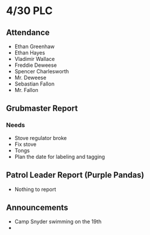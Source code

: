 # 4/30 PLC
## Attendance
 - Ethan Greenhaw
 - Ethan Hayes
 - Vladimir Wallace
 - Freddie Deweese
 - Spencer Charlesworth
 - Mr. Deweese
 - Sebastian Fallon
 - Mr. Fallon

 ## Grubmaster Report
 ### Needs
  - Stove regulator broke
  - Fix stove
  - Tongs
  - Plan the date for labeling and tagging
 ## Patrol Leader Report (Purple Pandas)
  - Nothing to report
 
 ## Announcements
  - Camp Snyder swimming on the 19th
  - 
<!--stackedit_data:
eyJoaXN0b3J5IjpbMTIzODk3MzY3OCwtMTM0NTcxMjA4XX0=
-->